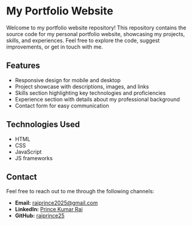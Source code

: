 # My Portfolio Website

Welcome to my portfolio website repository! This repository contains the source code for my personal portfolio website, showcasing my projects, skills, and experiences. Feel free to explore the code, suggest improvements, or get in touch with me.

## Features

- Responsive design for mobile and desktop
- Project showcase with descriptions, images, and links
- Skills section highlighting key technologies and proficiencies
- Experience section with details about my professional background
- Contact form for easy communication

## Technologies Used

- HTML
- CSS
- JavaScript
- JS frameworks

## Contact

Feel free to reach out to me through the following channels:

- **Email:** [raiprince2025@gmail.com](mailto:raiprince2025@.com)
- **LinkedIn:** [Prince Kumar Rai](https://www.linkedin.com/in/prince-kumar-rai/)
- **GitHub:** [raiprince25](https://github.com/yourusername)

